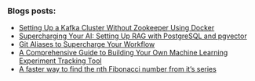 ### Blogs posts:
<!-- BLOG-POST-LIST:START -->
- [Setting Up a Kafka Cluster Without Zookeeper Using Docker](https://joel-hanson.medium.com/setting-up-a-kafka-cluster-without-zookeeper-using-docker-1b5791f1937e?source=rss-906309768f3a------2)
- [Supercharging Your AI: Setting Up RAG with PostgreSQL and pgvector](https://joel-hanson.medium.com/supercharging-your-ai-setting-up-rag-with-postgresql-and-pgvector-2c37baa80e28?source=rss-906309768f3a------2)
- [Git Aliases to Supercharge Your Workflow](https://joel-hanson.medium.com/git-aliases-to-supercharge-your-workflow-e6008887cd84?source=rss-906309768f3a------2)
- [A Comprehensive Guide to Building Your Own Machine Learning Experiment Tracking Tool](https://joel-hanson.medium.com/a-comprehensive-guide-to-building-your-own-machine-learning-experiment-tracking-tool-61b1e8613d4?source=rss-906309768f3a------2)
- [A faster way to find the nth Fibonacci number from it’s series](https://joel-hanson.medium.com/a-faster-way-to-find-the-nth-fibonacci-number-from-its-series-ca43516744a5?source=rss-906309768f3a------2)
<!-- BLOG-POST-LIST:END -->
